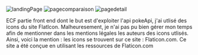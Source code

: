 ![landingPage](https://github.com/user-attachments/assets/8cf3dc6c-984c-4d8d-960c-f045bc4c40f0)
![pagecomparaison](https://github.com/user-attachments/assets/da265ba5-812f-4777-8354-c51a6e9e2349)
![pagedetail](https://github.com/user-attachments/assets/6b72f674-ac7d-4798-bce5-f596a73308f8)


ECF partie front end dont le but est d'exploiter l'api pokeApi, j'ai utlisé des icons du site FlatIcon.
Malheuresement, je n'ai pas pu bien gérer mon temps afin de mentionner dans les mentions légales les auteurs des icons utlisés.
Ainsi, voici la mention : 
les icons se trouvent sur ce site :  Flaticon.com. Ce site  a été conçue en utilisant les ressources de Flaticon.com
